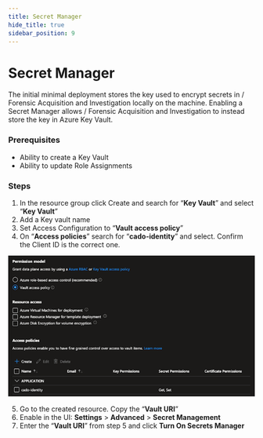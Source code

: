 ```yaml
---
title: Secret Manager
hide_title: true
sidebar_position: 9
---
```


# Secret Manager

The initial minimal deployment stores the key used to encrypt secrets in / Forensic Acquisition and Investigation locally on the machine. Enabling a Secret Manager allows / Forensic Acquisition and Investigation to instead store the key in Azure Key Vault.

### Prerequisites

  - Ability to create a Key Vault
  - Ability to update Role Assignments

### Steps

1. In the resource group click Create and search for “**Key Vault**” and select “**Key Vault**”
2. Add a Key vault name
3. Set Access Configuration to “**Vault access policy**”
4. On “**Access policies**” search for “**cado-identity**” and select. Confirm the Client ID is the correct one.

![Secret Manager](/img/secret-manager.png)

5. Go to the created resource. Copy the “**Vault URI**”
6. Enable in the UI: **Settings** > **Advanced** > **Secret Management** 
7. Enter the “**Vault URI**” from step 5 and click **Turn On Secrets Manager**
